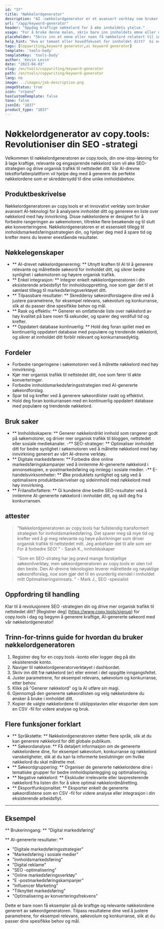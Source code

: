 ```yaml
---
id: "37"
title: "Nøkkelordgenerator"
description: "AI -nøkkelordgenerator er et avansert verktøy som bruker kunstig intelligens for å generere relevante og kraftige nøkkelord for innholdet ditt.  Det hjelper deg å oppdage unike og høypresterende nøkkelord for å optimalisere blogginnleggene, artiklene og annet online innhold for bedre synlighet og engasjement."
url: "/app/keyword-generator"
header: "Oppdag kraftige nøkkelord for å øke innholdets ytelse."
usage: "For å bruke denne malen, skriv bare inn innholdets emne eller noen få relaterte søkeord.  AI-nøkkelordgeneratoren vil deretter generere en liste over relevante og høypresterende nøkkelord for å optimalisere innholdet ditt for bedre synlighet og engasjement."
placeholder: "Skriv inn et emne eller noen få nøkkelord relatert til innholdet ditt, for eksempel digital markedsføring, reiseblogging eller treningstips."
help_hint: "Hva er temaet eller hovedfokuset for innholdet ditt?  Gi noen få relaterte søkeord, så genererer vi en liste over kraftige nøkkelord for å forbedre innholdets ytelse."
tags: [Copywriting,keyword generator,ai keyword generator]
template: 'tools-body'
templateKey: 'tools-body'
author: 'Kevin Levin'
date: "2023-04-03"
slug: /en/tools/copywriting/keyword-generator
path: /en/tools/copywriting/keyword-generator
lang: no
image: ../images/job-description.png
imageStatus: true
icon: "vrpano"
hasCustomTemplate: false
tone: false
jsonId: "1037"
product_type: "1037"
---
```

# Nøkkelordgenerator av copy.tools: Revolutioniser din SEO -strategi

Velkommen til nøkkelordgeneratoren av copy.tools, din one-stop-løsning for å lage kraftige, relevante og engasjerende nøkkelord som vil øke SEO-strategien og drive organisk trafikk til nettstedet ditt.  Vår AI-drevne tekstforfatterplattform vil hjelpe deg med å generere de perfekte nøkkelordene som er skreddersydd til dine unike innholdsbehov.

## Produktbeskrivelse

Nøkkelordgeneratoren av copy.tools er et innovativt verktøy som bruker avansert AI-teknologi for å analysere innholdet ditt og generere en liste over nøkkelord med høy innvirkning.  Disse nøkkelordene er designet for å forbedre rangeringen av søkemotoren, tiltrekke flere besøkende og til slutt øke konverteringene.  Nøkkelordgeneratoren er et essensielt tillegg til innholdsmarkedsføringsstrategien din, og hjelper deg med å spare tid og krefter mens du leverer enestående resultater.

## Nøkkelegenskaper

- ** AI-drevet nøkkelordgenerering: ** Utnytt kraften til AI til å generere relevante og målrettede søkeord for innholdet ditt, og sikrer bedre synlighet i søkemotoren og høyere organisk trafikk.
 - ** Enkel integrasjon: ** Integrer enkelt nøkkelordgeneratoren i din eksisterende arbeidsflyt for innholdsoppretting, noe som gjør det til et sømløst tillegg til markedsføringsverktøyet ditt.
 - ** Tilpassbare resultater: ** Skreddersy søkeordforslagene dine ved å justere parametrene, for eksempel relevans, søkevolum og konkurranse, slik at du passer dine spesifikke behov og mål.
 - ** Rask og effektiv: ** Generer en omfattende liste over nøkkelord av høy kvalitet på bare noen få sekunder, og sparer deg verdifull tid og krefter.
 - ** Oppdatert database kontinuerlig: ** Hold deg foran spillet med en kontinuerlig oppdatert database med populære og trendende nøkkelord, og sikrer at innholdet ditt forblir relevant og konkurransedyktig.

## Fordeler

- Forbedre rangeringene i søkemotoren ved å målrette nøkkelord med høy innvirkning.
 - Kjør mer organisk trafikk til nettstedet ditt, noe som fører til økte konverteringer.
 - Forbedre innholdsmarkedsføringsstrategien med AI-genererte søkeordforslag.
 - Spar tid og krefter ved å generere søkeordlister raskt og effektivt.
 - Hold deg foran konkurransen med en kontinuerlig oppdatert database med populære og trendende nøkkelord.

## Bruk saker

- ** Innholdsskapere: ** Generer nøkkelordrikt innhold som rangerer godt på søkemotorer, og driver mer organisk trafikk til bloggen, nettstedet eller sosiale mediekanaler.
 -** SEO-strateger: ** Optimaliser innholdet ditt for bedre synlighet i søkemotoren ved å målrette nøkkelord med høy innvirkning generert av vårt AI-drevne verktøy.
 - ** Digitale markedsførere: ** Forbedre dine online markedsføringskampanjer ved å innlemme AI-genererte nøkkelord i annonsekopien, e-postmarkedsføring og innlegg i sosiale medier.
 -** E-handelsvirksomheter: ** Øke produktets synlighet og salg ved å optimalisere produktbeskrivelser og sideinnhold med nøkkelord med høy innvirkning.
 - ** Frilansforfattere: ** Gi kundene dine bedre SEO-resultater ved å innlemme AI-genererte nøkkelord i innholdet ditt, og skill deg fra konkurransen.

## attester

> "Nøkkelordgeneratoren av copy.tools har fullstendig transformert strategien for innholdsmarkedsføring. Det sparer meg så mye tid og krefter ved å gi meg relevante og høye påvirkninger som driver organisk trafikk til nettstedet mitt. Jeg anbefaler det til alle som ser  For å forbedre SEO! "  - Sarah K., innholdsskaper

> "Som en SEO-strateg har jeg prøvd mange forskjellige søkeordverktøy, men søkeordgeneratoren av copy.tools er uten tvil den beste. Den AI-drevne teknologien leverer målrettede og nøyaktige søkeordforslag, noe som gjør det til en uvurderlig eiendel i innholdet mitt  Optimaliseringsinnsats. "  - Mark J., SEO -spesialist

## Oppfordring til handling

Klar til å revolusjonere SEO -strategien din og drive mer organisk trafikk til nettstedet ditt?  [Registrer deg] (https://www.copy.tools/signup) for copy.tools i dag og begynn å generere kraftige, AI-genererte søkeord med vår nøkkelordgenerator!

## Trinn-for-trinns guide for hvordan du bruker nøkkelordgeneratoren

1. Registrer deg for en copy.tools -konto eller logger deg på din eksisterende konto.
 2. Naviger til nøkkelordgeneratorverktøyet i dashbordet.
 3. Skriv inn ditt frø nøkkelord (er) eller emnet i det oppgitte inngangsfeltet.
 4. Juster parametrene, for eksempel relevans, søkevolum og konkurranse, etter behov.
 5. Klikk på "Generer nøkkelord" og la AI utføre sin magi.
 6. Gjennomgå den genererte søkeordlisten og velg nøkkelordene du ønsker å bruke i innholdet ditt.
 7. Kopier de valgte nøkkelordene til utklippstavlen eller eksporter dem som en CSV -fil for videre analyse og bruk.

## Flere funksjoner forklart

- ** Språkstøtte: ** Nøkkelordgeneratoren støtter flere språk, slik at du kan generere nøkkelord for ditt globale publikum.
 - ** Søkeordanalyse: ** Få detaljert informasjon om de genererte nøkkelordene dine, for eksempel søkevolum, konkurranse og nøkkelord vanskeligheter, slik at du kan ta informerte beslutninger om hvilke nøkkelord du skal målrette mot.
 - ** Søkeordgruppering: ** Organiser de genererte nøkkelordene dine i tematiske grupper for bedre innholdsplanlegging og optimalisering.
 - ** Negative nøkkelord: ** Ekskluder irrelevante eller lavpresterende nøkkelord fra listen din for å sikre optimal nøkkelordmålretting.
 - ** Eksportfunksjonalitet: ** Eksporter enkelt de genererte søkeordlistene som en CSV -fil for videre analyse eller integrasjon i din eksisterende arbeidsflyt.

---

## Eksempel

** Brukerinngang: ** "Digital markedsføring"

** AI-genererte resultater: **

- "Digitale markedsføringsstrategier"
 - "Markedsføring i sosiale medier"
 - "Innholdsmarkedsføring"
 - "Digital reklame"
 - "SEO -optimalisering"
 - "Online markedsføringsverktøy"
 - "E -postmarkedsføringskampanjer"
 - "Influencer Marketing"
 - "Tilknyttet markedsføring"
 - "Optimalisering av konverteringsfrekvens"

Dette er bare noen få eksempler på de kraftige og relevante nøkkelordene generert av søkeordgeneratoren.  Tilpass resultatene dine ved å justere parametrene, for eksempel relevans, søkevolum og konkurranse, slik at du passer dine spesifikke behov og mål.
